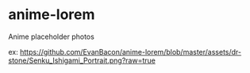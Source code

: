 # anime-lorem

Anime placeholder photos

ex: https://github.com/EvanBacon/anime-lorem/blob/master/assets/dr-stone/Senku_Ishigami_Portrait.png?raw=true
